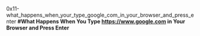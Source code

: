 0x11-what_happens_when_your_type_google_com_in_your_browser_and_press_enter
**#What Happens When You Type https://www.google.com in Your Browser and Press Enter**
